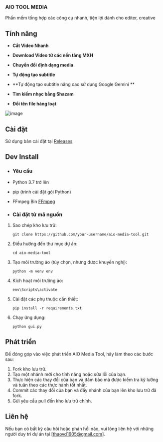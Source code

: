 ### AIO TOOL MEDIA

Phần mềm tổng hợp các công cụ nhanh, tiện lợi dành cho editer, creative

## Tính năng
* **Cắt Video Nhanh**

* **Download Video từ các nền tảng MXH**

* **Chuyển đổi định dạng media**

* **Tự động tạo subtitle**

* **Tự động tạo subtitle nâng cao sử dụng Google Gemini **

* **Tìm kiếm nhạc bằng Shazam**

* **Đổi tên file hàng loạt**


![image](https://github.com/user-attachments/assets/3541393d-b822-4b5e-aade-31c163a851f3)


## Cài đặt
Sử dụng bản cài đặt tại [Releases](https://github.com/thaovd/AIO-Media-Tool/releases/)



## Dev Install

- ### Yêu cầu

- Python 3.7 trở lên
- pip (trình cài đặt gói Python)
- FFmpeg Bin [FFmpeg](https://github.com/BtbN/FFmpeg-Builds/releases)

- ### Cài đặt từ mã nguồn

1. Sao chép kho lưu trữ:
   ```
   git clone https://github.com/your-username/aio-media-tool.git
   ```

2. Điều hướng đến thư mục dự án:
   ```
   cd aio-media-tool
   ```

3. Tạo môi trường ảo (tùy chọn, nhưng được khuyến nghị):
   ```
   python -m venv env
   ```

4. Kích hoạt môi trường ảo:

     ```
     env\Scripts\activate
     ```


5. Cài đặt các phụ thuộc cần thiết:
   ```
   pip install -r requirements.txt
   ```

6. Chạy ứng dụng:
   ```
   python gui.py
   ```

## Phát triển

Để đóng góp vào việc phát triển AIO Media Tool, hãy làm theo các bước sau:

1. Fork kho lưu trữ.
2. Tạo một nhánh mới cho tính năng hoặc sửa lỗi của bạn.
3. Thực hiện các thay đổi của bạn và đảm bảo mã được kiểm tra kỹ lưỡng và tuân theo các thực hành tốt nhất.
4. Commit các thay đổi của bạn và đẩy nhánh của bạn lên kho lưu trữ đã fork.
5. Gửi yêu cầu pull đến kho lưu trữ chính.



## Liên hệ

Nếu bạn có bất kỳ câu hỏi hoặc phản hồi nào, vui lòng liên hệ với những người duy trì dự án tại [thaovd1605@gmail.com].
